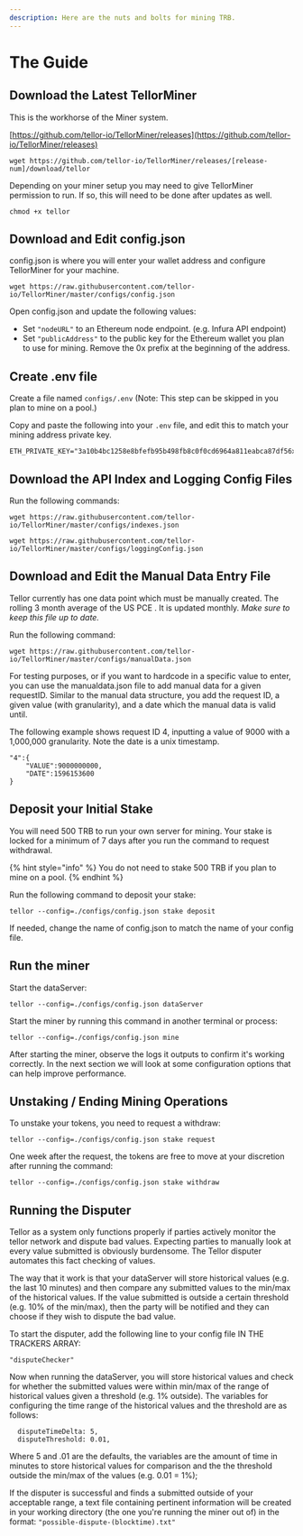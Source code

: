 ```yaml
---
description: Here are the nuts and bolts for mining TRB.
---
```


# The Guide

## Download the Latest TellorMiner

This is the workhorse of the Miner system.

[https://github.com/tellor-io/TellorMiner/releases](https://github.com/tellor-io/TellorMiner/releases)

```text
wget https://github.com/tellor-io/TellorMiner/releases/[release-num]/download/tellor
```

Depending on your miner setup you may need to give TellorMiner permission to run. If so, this will need to be done after updates as well.

```text
chmod +x tellor
```

## Download and Edit config.json

config.json is where you will enter your wallet address and configure TellorMiner for your machine.

```text
wget https://raw.githubusercontent.com/tellor-io/TellorMiner/master/configs/config.json
```

Open config.json and update the following values:

* Set `"nodeURL"` to an Ethereum node endpoint. \(e.g. Infura API endpoint\)
* Set `"publicAddress"` to the public key for the Ethereum wallet you plan to use for mining. Remove the 0x prefix at the beginning of the address.

## Create .env file

Create a file named `configs/.env` \(Note: This step can be skipped in you plan to mine on a pool.\)

Copy and paste the following into your `.env` file, and edit this to match your mining address private key.

```text
ETH_PRIVATE_KEY="3a10b4bc1258e8bfefb95b498fb8c0f0cd6964a811eabca87df56xxxxxxxxxxxx"
```

## Download the API Index and Logging Config Files

Run the following commands:

```text
wget https://raw.githubusercontent.com/tellor-io/TellorMiner/master/configs/indexes.json

wget https://raw.githubusercontent.com/tellor-io/TellorMiner/master/configs/loggingConfig.json
```

## Download and Edit the Manual Data Entry File

Tellor currently has one data point which must be manually created. The rolling 3 month average of the US PCE . It is updated monthly. _Make sure to keep this file up to date._

Run the following command:

```text
wget https://raw.githubusercontent.com/tellor-io/TellorMiner/master/configs/manualData.json
```

For testing purposes, or if you want to hardcode in a specific value to enter, you can use the manualdata.json file to add manual data for a given requestID. Similar to the manual data structure, you add the request ID, a given value \(with granularity\), and a date which the manual data is valid until.

The following example shows request ID 4, inputting a value of 9000 with a 1,000,000 granularity. Note the date is a unix timestamp.

```text
"4":{
    "VALUE":9000000000,
    "DATE":1596153600
}
```

## Deposit your Initial Stake

You will need 500 TRB to run your own server for mining. Your stake is locked for a minimum of 7 days after you run the command to request withdrawal.

{% hint style="info" %}
You do not need to stake 500 TRB if you plan to mine on a pool.
{% endhint %}

Run the following command to deposit your stake:

```text
tellor --config=./configs/config.json stake deposit
```

If needed, change the name of config.json to match the name of your config file.

## Run the miner

Start the dataServer:

```text
tellor --config=./configs/config.json dataServer
```

Start the miner by running this command in another terminal or process:

```text
tellor --config=./configs/config.json mine
```

After starting the miner, observe the logs it outputs to confirm it's working correctly. In the next section we will look at some configuration options that can help improve performance.

## Unstaking / Ending Mining Operations

To unstake your tokens, you need to request a withdraw:

```text
tellor --config=./configs/config.json stake request
```

One week after the request, the tokens are free to move at your discretion after running the command:

```text
tellor --config=./configs/config.json stake withdraw
```

## Running the Disputer

Tellor as a system only functions properly if parties actively monitor the tellor network and dispute bad values. Expecting parties to manually look at every value submitted is obviously burdensome. The Tellor disputer automates this fact checking of values.

The way that it work is that your dataServer will store historical values \(e.g. the last 10 minutes\) and then compare any submitted values to the min/max of the historical values. If the value submitted is outside a certain threshold \(e.g. 10% of the min/max\), then the party will be notified and they can choose if they wish to dispute the bad value.

To start the disputer, add the following line to your config file IN THE TRACKERS ARRAY:

```text
"disputeChecker"
```

Now when running the dataServer, you will store historical values and check for whether the submitted values were within min/max of the range of historical values given a threshold \(e.g. 1% outside\). The variables for configuring the time range of the historical values and the threshold are as follows:

```text
  disputeTimeDelta: 5,
  disputeThreshold: 0.01,
```

Where 5 and .01 are the defaults, the variables are the amount of time in minutes to store historical values for comparison and the the threshold outside the min/max of the values \(e.g. 0.01 = 1%\);

If the disputer is successful and finds a submitted outside of your acceptable range, a text file containing pertinent information will be created in your working directory \(the one you're running the miner out of\) in the format: `"possible-dispute-(blocktime).txt"`

